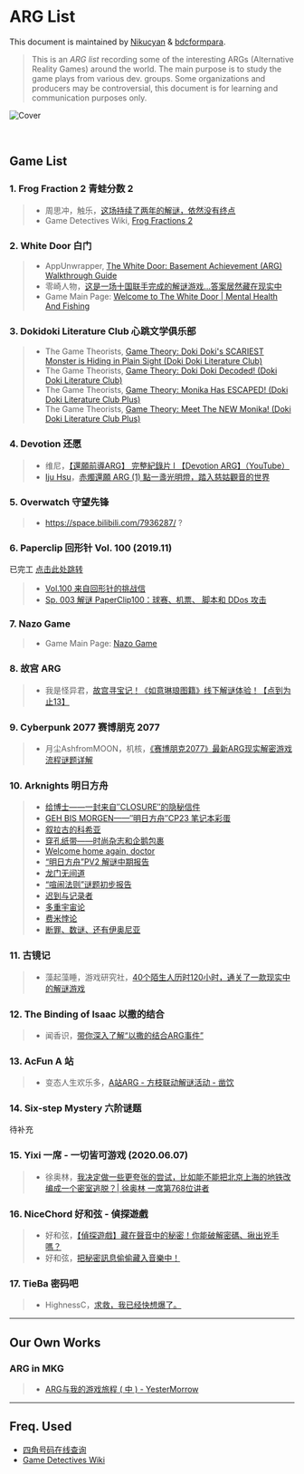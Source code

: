 # ARG List

This document is maintained by [Nikucyan](https://github.com/Nikucyan) & [bdcformpara](https://github.com/bdcformpara).

> This is an *ARG list* recording some of the interesting ARGs (Alternative Reality Games) around the world. The main purpose is to study the game plays from various dev. groups.
> Some organizations and producers may be controversial, this document is for learning and communication purposes only.


![Cover](https://cdn.jsdelivr.net/gh/Nikucyan/ARG/Images/ARG.png)

</br>


## Game List

### 1. Frog Fraction 2  青蛙分数 2

> - 周思冲，触乐，[这场持续了两年的解谜，依然没有终点](https://zhuanlan.zhihu.com/p/24015499)
> - Game Detectives Wiki, [Frog Fractions 2](https://wiki.gamedetectives.net/index.php?title=Frog_Fractions_2)



### 2. White Door  白门

> - AppUnwrapper, [The White Door: Basement Achievement (ARG) Walkthrough Guide ](https://www.appunwrapper.com/2020/01/20/the-white-door-basement-walkthrough-guide/)
> - 零崎人物，[这是一场十国联手完成的解谜游戏...答案居然藏在现实中](https://www.bilibili.com/video/BV1VK4y137DN)
> - Game Main Page: [Welcome to The White Door | Mental Health And Fishing](http://mentalhealthandfishing.com/)



### 3. Dokidoki Literature Club  心跳文学俱乐部

> - The Game Theorists, [Game Theory: Doki Doki's SCARIEST Monster is Hiding in Plain Sight (Doki Doki Literature Club)](https://www.youtube.com/watch?v=i28Dd8jXZxs)
> - The Game Theorists, [Game Theory: Doki Doki Decoded! (Doki Doki Literature Club)](https://www.youtube.com/watch?v=w9AWvi82uDw)
> - The Game Theorists, [Game Theory: Monika Has ESCAPED! (Doki Doki Literature Club Plus)](https://www.youtube.com/watch?v=iFonEHwC65Q)
> - The Game Theorists, [Game Theory: Meet The NEW Monika! (Doki Doki Literature Club Plus)](https://www.youtube.com/watch?v=MXM0TGZi2IY)



### 4. Devotion  还愿

> - 维尼，[【還願前導ARG】 完整紀錄片 l 【Devotion ARG】（YouTube）](https://www.youtube.com/watch?v=hlhwVJibQlE)
> - [Iju Hsu](https://ijuhsu.com/author/ijuforevergmail-com/)，[赤燭還願 ARG (1) 點一盞光明燈，踏入慈姑觀音的世界](https://ijuhsu.com/devotionarg01/) 



### 5. Overwatch  守望先锋

> - https://space.bilibili.com/7936287/  ?



### 6. Paperclip  回形针 Vol. 100 (2019.11)

已完工 [点击此处跳转](https://github.com/Nikucyan/ARG/blob/main/Game_List/ARG-Paperclip.md)

> - [Vol.100 来自回形针的挑战信](https://www.youtube.com/watch?v=flEeT6jW1H4)
> - [Sp. 003 解谜 PaperClip100：球赛、机票、 脚本和 DDos 攻击](https://www.youtube.com/watch?v=8t5Q9gdbwNA) 



### 7. Nazo Game

> - Game Main Page: [Nazo Game](https://nazo.one-story.cn/)



### 8. 故宫 ARG

> - 我是怪异君，[故宫寻宝记！《如意琳琅图籍》线下解谜体验！【点到为止13】](https://www.bilibili.com/video/BV1hb411s7Kb)



### 9. Cyberpunk 2077  赛博朋克 2077

> - 月尘AshfromMOON，机核，[《赛博朋克2077》最新ARG现实解密游戏流程谜题详解](https://www.gcores.com/videos/122804)



### 10. Arknights  明日方舟

> - [给博士——一封来自″CLOSURE″的隐秘信件](https://weibo.com/ttarticle/p/show?id=2309404301562762634017)
> - [GEH BIS MORGEN——″明日方舟″CP23 笔记本彩蛋](https://weibo.com/ttarticle/p/show?id=2309404318300371835819)
> - [叙拉古的科希亚](https://weibo.com/ttarticle/p/show?id=2309404323328948061119)
> - [穿孔纸带——时尚杂志和企鹅包裹](https://weibo.com/ttarticle/p/show?id=2309404357177790832975)
> - [Welcome home again, doctor](https://weibo.com/ttarticle/p/show?id=2309404371948716096752)
> - [“明日方舟”PV2 解谜中期报告](https://weibo.com/ttarticle/p/show?id=2309404372315071762554)
> - [龙门无间道](https://weibo.com/ttarticle/p/show?id=2309404392217778192615)
> - [“喧闹法则”谜题初步报告](https://weibo.com/ttarticle/p/show?id=2309404440407885873380)
> - [迟到与记录者](https://weibo.com/ttarticle/p/show?id=2309404453474308850029)
> - [多重宇宙论](https://weibo.com/ttarticle/p/show?id=2309404468770520301779)
> - [费米悖论](https://weibo.com/ttarticle/p/show?id=2309404488324596236367)
> - [断罪、数谜、还有伊奥尼亚](https://weibo.com/ttarticle/p/show?id=2309404489198286536876)



### 11. 古镜记

> - 藻起藻睡，游戏研究社，[40个陌生人历时120小时，通关了一款现实中的解谜游戏](https://mp.weixin.qq.com/s/3cN1glExKSs0yVgOMxhFSQ)       



### 12. The Binding of Isaac  以撒的结合

> - 闻香识，[带你深入了解“以撒的结合ARG事件”](https://www.bilibili.com/video/BV1Ys411d7zG)



### 13. AcFun  A 站

> - 变态人生欢乐多，[A站ARG - 方枝联动解谜活动 - 凿饮](https://www.acfun.cn/a/ac21015884?)



### 14. Six-step Mystery  六阶谜题

待补充


### 15. Yixi  一席 - 一切皆可游戏 (2020.06.07)

> - 徐奥林，[我决定做一些更夸张的尝试，比如能不能把北京上海的地铁改编成一个密室逃脱？| 徐奥林 一席第768位讲者](https://mp.weixin.qq.com/s/A7r_wkijVcJp5uKW1dMd7A)



### 16. NiceChord  好和弦 - 偵探遊戲

> - 好和弦，[【偵探遊戲】藏在聲音中的秘密！你能破解密碼、揪出兇手嗎？](https://www.youtube.com/watch?v=wwyi3jh-eFs)
> - 好和弦，[把秘密訊息偷偷藏入音樂中！](https://www.youtube.com/watch?v=a5hAVTXjjEc)



### 17. TieBa  密码吧

> - HighnessC，[求救，我已经快想爆了。](https://tieba.baidu.com/f?kz=529691897&red_tag=0476462504)

---

## Our Own Works
 
### ARG in MKG

> - [ARG与我的游戏旅程 ( 中 ) - YesterMorrow](https://mp.weixin.qq.com/s/d4PPhiBVGXUSqctij_c77g)

---

## Freq. Used

- [四角号码在线查询](https://msijiao.911cha.com/)
- [Game Detectives Wiki](https://wiki.gamedetectives.net/)


